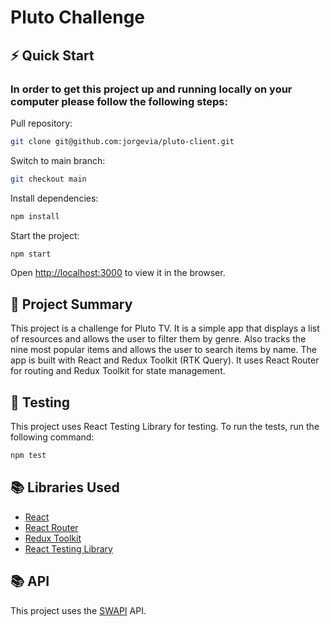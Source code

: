 # Pluto Challenge

## ⚡️ Quick Start

### In order to get this project up and running locally on your computer please follow the following steps:

Pull repository:

```bash
git clone git@github.com:jorgevia/pluto-client.git
```

Switch to main branch:

```bash
git checkout main
```

Install dependencies:

```bash
npm install
```

Start the project:

```bash
npm start
```

Open [http://localhost:3000](http://localhost:3000) to view it in the browser.

## 📖 Project Summary

This project is a challenge for Pluto TV. It is a simple app that displays a list of resources and allows the user to filter them by genre. Also tracks the nine most popular items and allows the user to search items by name. The app is built with React and Redux Toolkit (RTK Query). It uses React Router for routing and Redux Toolkit for state management.

## 📖 Testing

This project uses React Testing Library for testing. To run the tests, run the following command:

```bash
npm test
```

## 📚 Libraries Used

- [React](https://reactjs.org/)
- [React Router](https://reactrouter.com/)
- [Redux Toolkit](https://redux-toolkit.js.org/)
- [React Testing Library](https://testing-library.com/docs/react-testing-library/intro/)

## 📚 API

This project uses the [SWAPI](https://swapi.dev/) API.
